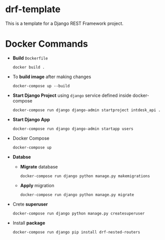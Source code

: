 # drf-template
 
This is a template for a Django REST Framework project.

# Docker Commands
 
- **Build** `Dockerfile` 
  
    `docker build .`

- To **build image** after making changes 

    `docker-compose up --build`
    
- **Start Django Project** using `django` service defined inside docker-compose
  
    `docker-compose run django django-admin startproject intdesk_api .`

- **Start Django App**
  
    `docker-compose run django django-admin startapp users`

- Docker Compose
  
    `docker-compose up`

- **Databse**
  - **Migrate** database 

      `docker-compose run django python manage.py makemigrations`

  - **Apply** migration

      `docker-compose run django python manage.py migrate`

- Crete **superuser** 

    `docker-compose run django python manage.py createsuperuser`

- Install **package**

    `docker-compose run django pip install drf-nested-routers`